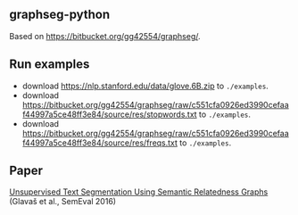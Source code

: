 ## graphseg-python

Based on <https://bitbucket.org/gg42554/graphseg/>.

## Run examples
- download <https://nlp.stanford.edu/data/glove.6B.zip> to `./examples`.
- download <https://bitbucket.org/gg42554/graphseg/raw/c551cfa0926ed3990cefaaf44997a5ce48ff3e84/source/res/stopwords.txt> to `./examples`.
- download <https://bitbucket.org/gg42554/graphseg/raw/c551cfa0926ed3990cefaaf44997a5ce48ff3e84/source/res/freqs.txt> to `./examples`.

## Paper
[Unsupervised Text Segmentation Using Semantic Relatedness Graphs](https://aclanthology.org/S16-2016) (Glavaš et al., SemEval 2016)
